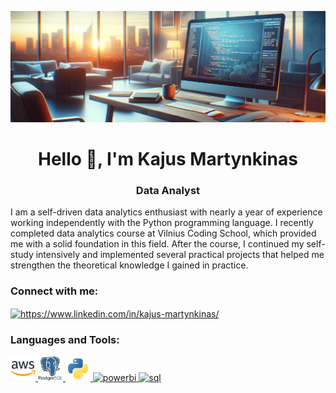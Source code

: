 ![Cover](cover_ft.png)

<h1 align="center">Hello 👋, I'm Kajus Martynkinas</h1>
<h3 align="center">Data Analyst</h3>

I am a self-driven data analytics enthusiast with nearly a year of experience working independently with the Python programming language. I recently completed data analytics course at Vilnius Coding School, which provided me with a solid foundation in this field. After the course, I continued my self-study intensively and implemented several practical projects that helped me strengthen the theoretical knowledge I gained in practice. 

<h3 align="left">Connect with me:</h3>
<p align="left">
<a href="https://linkedin.com/in/https://www.linkedin.com/in/kajus-martynkinas/" target="blank"><img align="center" src="https://raw.githubusercontent.com/rahuldkjain/github-profile-readme-generator/master/src/images/icons/Social/linked-in-alt.svg" alt="https://www.linkedin.com/in/kajus-martynkinas/" height="30" width="40" /></a>
</p>

<h3 align="left">Languages and Tools:</h3>
<p align="left">
  <a href="https://aws.amazon.com" target="_blank" rel="noreferrer"> <img src="https://raw.githubusercontent.com/devicons/devicon/master/icons/amazonwebservices/amazonwebservices-original-wordmark.svg" alt="aws" width="40" height="40"/> </a>
  <a href="https://www.postgresql.org" target="_blank" rel="noreferrer"> <img src="https://raw.githubusercontent.com/devicons/devicon/master/icons/postgresql/postgresql-original-wordmark.svg" alt="postgresql" width="40" height="40"/> </a>
  <a href="https://www.python.org" target="_blank" rel="noreferrer"> <img src="https://raw.githubusercontent.com/devicons/devicon/master/icons/python/python-original.svg" alt="python" width="40" height="40"/> </a>
  <a href="https://powerbi.microsoft.com" target="_blank" rel="noreferrer"> <img src="https://logohistory.net/wp-content/uploads/2023/05/Power-BI-Logo.png" alt="powerbi" width="40" height="40"/> </a>
  <a href="https://www.sql.org/" target="_blank" rel="noreferrer"> <img src="https://www.clipartmax.com/png/middle/87-879804_exported-database-from-azure-sql-failed-to-be-imported-sql-azure.png" alt="sql" width="40" height="40"/> </a>
</p>
